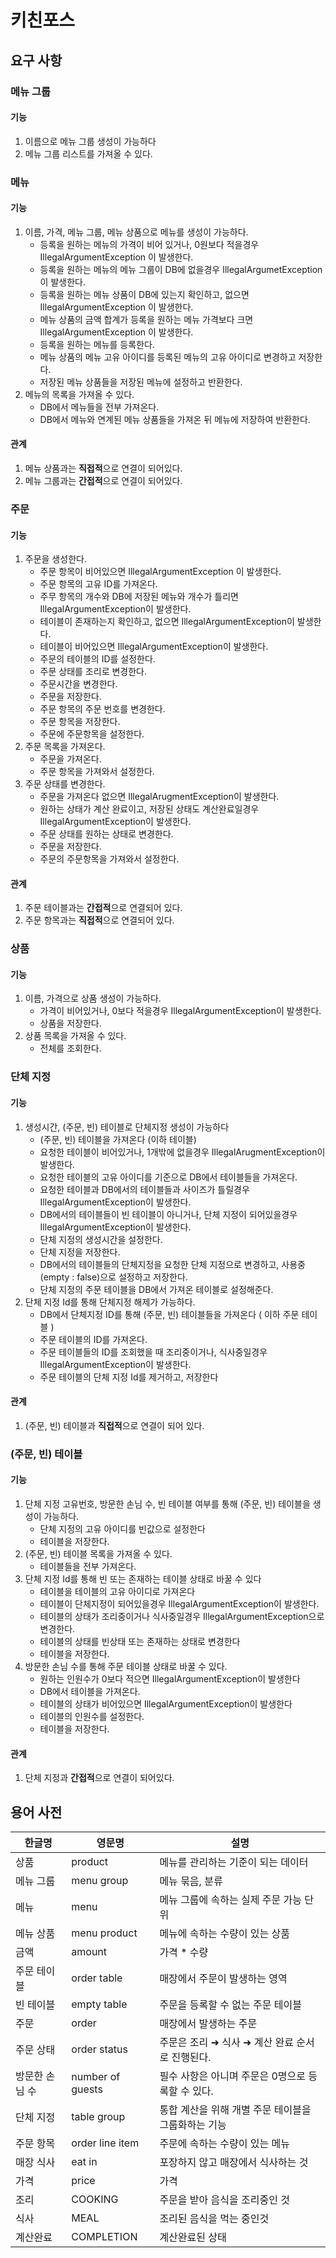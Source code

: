 # 키친포스

## 요구 사항
### 메뉴 그룹
#### 기능
1. 이름으로 메뉴 그룹 생성이 가능하다
2. 메뉴 그룹 리스트를 가져올 수 있다.
### 메뉴
#### 기능
1. 이름, 가격, 메뉴 그룹, 메뉴 상품으로 메뉴를 생성이 가능하다.
    - 등록을 원하는 메뉴의 가격이 비어 있거나, 0원보다 적을경우 IllegalArgumentException 이 발생한다.
    - 등록을 원하는 메뉴의 메뉴 그룹이 DB에 없을경우 IllegalArgumetException 이 발생한다.
    - 등록을 원하는 메뉴 상품이 DB에 있는지 확인하고, 없으면 IllegalArgumentException 이 발생한다.
    - 메뉴 상품의 금액 합계가 등록을 원하는 메뉴 가격보다 크면 IllegalArgumentException 이 발생한다.
    - 등록을 원하는 메뉴를 등록한다.
    - 메뉴 상품의 메뉴 고유 아이디를 등록된 메뉴의 고유 아이디로 변경하고 저장한다.
    - 저장된 메뉴 상품들을 저장된 메뉴에 설정하고 반환한다.
2. 메뉴의 목록을 가져올 수 있다.
    - DB에서 메뉴들을 전부 가져온다.
    - DB에서 메뉴와 연계된 메뉴 상품들을 가져온 뒤 메뉴에 저장하여 반환한다.
#### 관계
1. 메뉴 상품과는 **직접적**으로 연결이 되어있다.
2. 메뉴 그룹과는 **간접적**으로 연결이 되어있다.
### 주문
#### 기능
1. 주문을 생성한다.
    - 주문 항목이 비어있으면 IllegalArgumentException 이 발생한다.
    - 주문 항목의 고유 ID를 가져온다.
    - 주무 항목의 개수와 DB에 저장된 메뉴와 개수가 틀리면 IllegalArgumentException이 발생한다.
    - 테이블이 존재하는지 확인하고, 없으면 IllegalArgumentException이 발생한다.
    - 테이블이 비어있으면 IllegalArgumentException이 발생한다.
    - 주문의 테이블의 ID를 설정한다.
    - 주문 상태를 조리로 변경한다.
    - 주문시간을 변경한다.
    - 주문을 저장한다.
    - 주문 항목의 주문 번호를 변경한다.
    - 주문 항목을 저장한다.
    - 주문에 주문항목을 설정한다.
2. 주문 목록을 가져온다.
    - 주문을 가져온다.
    - 주문 항목을 가져와서 설정한다.
3. 주문 상태를 변경한다.
    - 주문을 가져온다 없으면 IllegalArugmentException이 발생한다.
    - 원하는 상태가 계산 완료이고, 저장된 상태도 계산완료일경우 IllegalArgumentException이 발생한다.
    - 주문 상태를 원하는 상태로 변경한다.
    - 주문을 저장한다.
    - 주문의 주문항목을 가져와서 설정한다.
#### 관계
1. 주문 테이블과는 **간접적**으로 연결되어 있다.
2. 주문 항목과는 **직접적**으로 연결되어 있다.
### 상품
#### 기능
1. 이름, 가격으로 상품 생성이 가능하다.
    - 가격이 비어있거나, 0보다 적을경우 IllegalArgumentException이 발생한다.
    - 상품을 저장한다.
2. 상품 목록을 가져올 수 있다.
    - 전체를 조회한다.
### 단체 지정
#### 기능
1. 생성시간, (주문, 빈) 테이블로 단체지정 생성이 가능하다
    - (주문, 빈) 테이블을 가져온다 (이하 테이블)
    - 요청한 테이블이 비어있거나, 1개밖에 없을경우 IllegalArugmentException이 발생한다.
    - 요청한 테이블의 고유 아이디를 기준으로 DB에서 테이블들을 가져온다.
    - 요청한 테이블과 DB에서의 테이블들과 사이즈가 틀릴경우 IllegalArgumentException이 발생한다.
    - DB에서의 테이블들이 빈 테이블이 아니거나, 단체 지정이 되어있을경우 IllegalArgumentException이 발생한다.
    - 단체 지정의 생성시간을 설정한다.
    - 단체 지정을 저장한다.
    - DB에서의 테이블들의 단체지정을 요청한 단체 지정으로 변경하고, 사용중(empty : false)으로 설정하고 저장한다.
    - 단체 지정의 주문 테이블을 DB에서 가져온 테이블로 설정해준다.
2. 단체 지정 Id를 통해 단체지정 해제가 가능하다.
    - DB에서 단체지정 ID를 통해 (주문, 빈) 테이블들을 가져온다 ( 이하 주문 테이블 )
    - 주문 테이블의 ID를 가져온다.
    - 주문 테이블들의 ID를 조회했을 때 조리중이거나, 식사중일경우 IllegalArgumentException이 발생한다.
    - 주문 테이블의 단체 지정 Id를 제거하고, 저장한다
#### 관계
1. (주문, 빈) 테이블과 **직접적**으로 연결이 되어 있다.
### (주문, 빈) 테이블
#### 기능
1. 단체 지정 고유번호, 방문한 손님 수, 빈 테이블 여부를 통해 (주문, 빈) 테이블을 생성이 가능하다.
    - 단체 지정의 고유 아이디를 빈값으로 설정한다
    - 테이블을 저장한다.
2. (주문, 빈) 테이블 목록을 가져올 수 있다.
    - 테이블들을 전부 가져온다.
3. 단체 지정 Id를 통해 빈 또는 존재하는 테이블 상태로 바꿀 수 있다
    - 테이블을 테이블의 고유 아이디로 가져온다
    - 테이블이 단체지정이 되어있을경우 IllegalArgumentException이 발생한다.
    - 테이블의 상태가 조리중이거나 식사중일경우 IllegalArgumentException으로 변경한다.
    - 테이블의 상태를 빈상태 또는 존재하는 상태로 변경한다
    - 테이블을 저장한다.
4. 방문한 손님 수를 통해 주문 테이블 상태로 바꿀 수 있다.
    - 원하는 인원수가 0보다 적으면 IllegalArgumentException이 발생한다
    - DB에서 테이블을 가져온다.
    - 테이블의 상태가 비어있으면 IllegalArgumentException이 발생한다
    - 테이블의 인원수를 설정한다.
    - 테이블을 저장한다.
#### 관계
1. 단체 지정과 **간접적**으로 연결이 되어있다.
## 용어 사전

| 한글명 | 영문명 | 설명 |
| --- | --- | --- |
| 상품 | product | 메뉴를 관리하는 기준이 되는 데이터 |
| 메뉴 그룹 | menu group | 메뉴 묶음, 분류 |
| 메뉴 | menu | 메뉴 그룹에 속하는 실제 주문 가능 단위 |
| 메뉴 상품 | menu product | 메뉴에 속하는 수량이 있는 상품 |
| 금액 | amount | 가격 * 수량 |
| 주문 테이블 | order table | 매장에서 주문이 발생하는 영역 |
| 빈 테이블 | empty table | 주문을 등록할 수 없는 주문 테이블 |
| 주문 | order | 매장에서 발생하는 주문 |
| 주문 상태 | order status | 주문은 조리 ➜ 식사 ➜ 계산 완료 순서로 진행된다. |
| 방문한 손님 수 | number of guests | 필수 사항은 아니며 주문은 0명으로 등록할 수 있다. |
| 단체 지정 | table group | 통합 계산을 위해 개별 주문 테이블을 그룹화하는 기능 |
| 주문 항목 | order line item | 주문에 속하는 수량이 있는 메뉴 |
| 매장 식사 | eat in | 포장하지 않고 매장에서 식사하는 것 |
| 가격 | price | 가격 |
| 조리 | COOKING | 주문을 받아 음식을 조리중인 것 |
| 식사 | MEAL | 조리된 음식을 먹는 중인것 |
| 계산완료 | COMPLETION | 계산완료된 상태 |